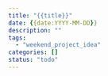 ```yaml
---
title: "{{title}}"
date: {{date:YYYY-MM-DD}}
description: ""
tags: 
  - "weekend_project_idea"
categories: []
status: "todo"
---
```

